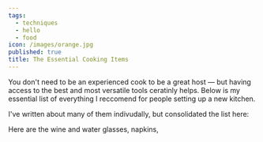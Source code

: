 ```yaml
---
tags:
  - techniques
  - hello
  - food
icon: /images/orange.jpg
published: true
title: The Essential Cooking Items
---
```


You don't need to be an experienced cook to be a great host — but having access to the best and most versatile tools ceratinly helps. Below is my essential list of everything I reccomend for people setting up a new kitchen.

I've written about many of them indivudally, but consolidated the list here:

Here are the wine and water glasses, napkins,
